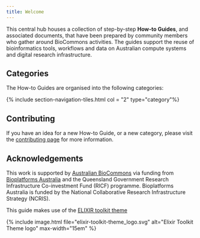```yaml
---
title: Welcome
---
```



This central hub houses a collection of step-by-step **How-to Guides**, and associated documents, that have been prepared by community members who gather around BioCommons activities. The guides support the reuse of bioinformatics tools, workflows and data on Australian compute systems and digital research infrastructure.


## Categories

The How-to Guides are organised into the following categories:

{% include section-navigation-tiles.html col = "2" type="category"%}


## Contributing

If you have an idea for a new How-to Guide, or a new category, please visit the [contributing page](contributing) for more information.


## Acknowledgements

This work is supported by [Australian BioCommons](https://www.biocommons.org.au/) via funding from [Bioplatforms Australia](https://bioplatforms.com/) and the Queensland Government Research Infrastructure Co-investment Fund (RICF) programme. Bioplatforms Australia is funded by the National Collaborative Research Infrastructure Strategy (NCRIS).

This guide makes use of the [ELIXIR toolkit theme](https://github.com/ELIXIR-Belgium/elixir-toolkit-theme)

{% include image.html file="elixir-toolkit-theme_logo.svg" alt="Elixir Toolkit Theme logo" max-width="15em" %}
 
